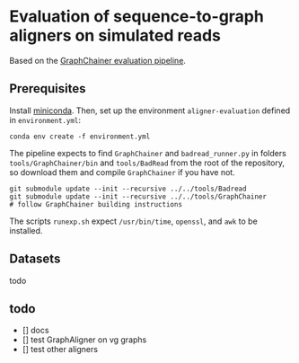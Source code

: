 # Evaluation of sequence-to-graph aligners on simulated reads
Based on the [GraphChainer evaluation pipeline](https://github.com/algbio/GraphChainer-scripts).

## Prerequisites
Install [miniconda](https://conda.io/projects/conda/en/latest/user-guide/install/index.html). Then, set up the environment `aligner-evaluation` defined in `environment.yml`:
```
conda env create -f environment.yml
```
The pipeline expects to find `GraphChainer` and `badread_runner.py` in folders `tools/GraphChainer/bin` and `tools/BadRead` from the root of the repository, so download them and compile `GraphChainer` if you have not.
```
git submodule update --init --recursive ../../tools/Badread
git submodule update --init --recursive ../../tools/GraphChainer
# follow GraphChainer building instructions
```
The scripts `runexp.sh` expect `/usr/bin/time`, `openssl`, and `awk` to be installed.

## Datasets
todo

## todo
- [] docs
- [] test GraphAligner on vg graphs
- [] test other aligners
